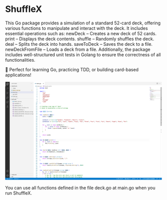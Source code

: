 # ShuffleX
This Go package provides a simulation of a standard 52-card deck, offering various functions to manipulate and interact with the deck. It includes essential operations such as:
newDeck – Creates a new deck of 52 cards.
print – Displays the deck contents.
shuffle – Randomly shuffles the deck.
deal – Splits the deck into hands.
saveToDeck – Saves the deck to a file.
newDeckFromFile – Loads a deck from a file.
Additionally, the package includes well-structured unit tests in Golang to ensure the correctness of all functionalities.

🚀 Perfect for learning Go, practicing TDD, or building card-based applications!

<img src="img/ShuffleX1.png" />

You can use all functions defined in the file deck.go at main.go when you run ShuffleX.
